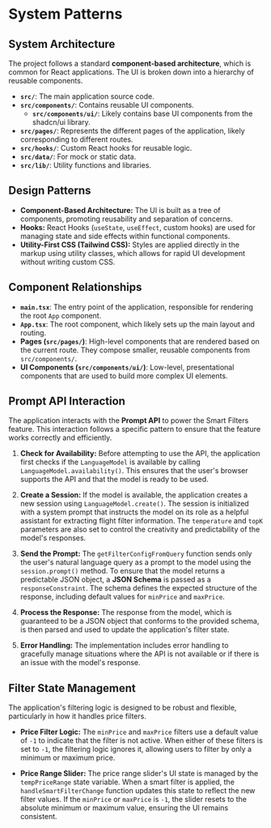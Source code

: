 # System Patterns

## System Architecture

The project follows a standard **component-based architecture**, which is common for React applications. The UI is broken down into a hierarchy of reusable components.

- **`src/`**: The main application source code.
- **`src/components/`**: Contains reusable UI components.
  - **`src/components/ui/`**: Likely contains base UI components from the shadcn/ui library.
- **`src/pages/`**: Represents the different pages of the application, likely corresponding to different routes.
- **`src/hooks/`**: Custom React hooks for reusable logic.
- **`src/data/`**: For mock or static data.
- **`src/lib/`**: Utility functions and libraries.

## Design Patterns

- **Component-Based Architecture:** The UI is built as a tree of components, promoting reusability and separation of concerns.
- **Hooks:** React Hooks (`useState`, `useEffect`, custom hooks) are used for managing state and side effects within functional components.
- **Utility-First CSS (Tailwind CSS):** Styles are applied directly in the markup using utility classes, which allows for rapid UI development without writing custom CSS.

## Component Relationships

- **`main.tsx`**: The entry point of the application, responsible for rendering the root `App` component.
- **`App.tsx`**: The root component, which likely sets up the main layout and routing.
- **Pages (`src/pages/`)**: High-level components that are rendered based on the current route. They compose smaller, reusable components from `src/components/`.
- **UI Components (`src/components/ui/`)**: Low-level, presentational components that are used to build more complex UI elements.

## Prompt API Interaction

The application interacts with the **Prompt API** to power the Smart Filters feature. This interaction follows a specific pattern to ensure that the feature works correctly and efficiently.

1.  **Check for Availability:** Before attempting to use the API, the application first checks if the `LanguageModel` is available by calling `LanguageModel.availability()`. This ensures that the user's browser supports the API and that the model is ready to be used.

2.  **Create a Session:** If the model is available, the application creates a new session using `LanguageModel.create()`. The session is initialized with a system prompt that instructs the model on its role as a helpful assistant for extracting flight filter information. The `temperature` and `topK` parameters are also set to control the creativity and predictability of the model's responses.

3.  **Send the Prompt:** The `getFilterConfigFromQuery` function sends only the user's natural language query as a prompt to the model using the `session.prompt()` method. To ensure that the model returns a predictable JSON object, a **JSON Schema** is passed as a `responseConstraint`. The schema defines the expected structure of the response, including default values for `minPrice` and `maxPrice`.

4.  **Process the Response:** The response from the model, which is guaranteed to be a JSON object that conforms to the provided schema, is then parsed and used to update the application's filter state.

5.  **Error Handling:** The implementation includes error handling to gracefully manage situations where the API is not available or if there is an issue with the model's response.

## Filter State Management

The application's filtering logic is designed to be robust and flexible, particularly in how it handles price filters.

- **Price Filter Logic:** The `minPrice` and `maxPrice` filters use a default value of `-1` to indicate that the filter is not active. When either of these filters is set to `-1`, the filtering logic ignores it, allowing users to filter by only a minimum or maximum price.

- **Price Range Slider:** The price range slider's UI state is managed by the `tempPriceRange` state variable. When a smart filter is applied, the `handleSmartFilterChange` function updates this state to reflect the new filter values. If the `minPrice` or `maxPrice` is `-1`, the slider resets to the absolute minimum or maximum value, ensuring the UI remains consistent.
